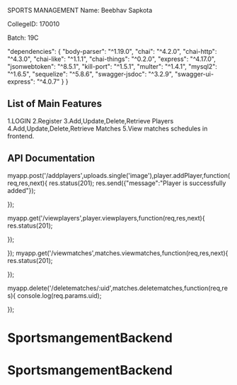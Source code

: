 SPORTS MANAGEMENT
Name: Beebhav Sapkota

CollegeID: 170010

Batch: 19C

"dependencies": {
    "body-parser": "^1.19.0",
    "chai": "^4.2.0",
    "chai-http": "^4.3.0",
    "chai-like": "^1.1.1",
    "chai-things": "^0.2.0",
    "express": "^4.17.0",
    "jsonwebtoken": "^8.5.1",
    "kill-port": "^1.5.1",
    "multer": "^1.4.1",
    "mysql2": "^1.6.5",
    "sequelize": "^5.8.6",
    "swagger-jsdoc": "^3.2.9",
    "swagger-ui-express": "^4.0.7"
  }
}

## List of Main Features
1.LOGIN
2.Register
3.Add,Update,Delete,Retrieve Players
4.Add,Update,Delete,Retrieve Matches
5.View matches schedules in frontend.

## API Documentation
myapp.post('/addplayers',uploads.single('image'),player.addPlayer,function(req,res,next){
res.status(201);
res.send({"message":"Player is successfully added"});


});

myapp.get('/viewplayers',player.viewplayers,function(req,res,next){
res.status(201);


});

});
myapp.get('/viewmatches',matches.viewmatches,function(req,res,next){
res.status(201);


});

myapp.delete('/deletematches/:uid',matches.deletematches,function(req,res){
console.log(req.params.uid);


});
# SportsmangementBackend
# SportsmangementBackend

